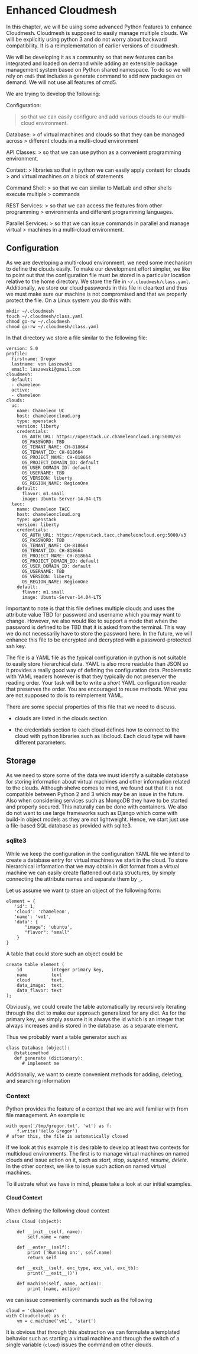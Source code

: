 # Enhanced Cloudmesh

In this chapter, we will be using some advanced Python features to
enhance Cloudmesh. Cloudmesh is supposed to easily manage multiple
clouds. We will be explicitly using python 3 and do not worry about
backward compatibility. It is a reimplementation of earlier versions
of cloudmesh.

We will be developing it as a community so that new features can be
integrated and loaded on demand while adding an extensible package
management system based on Python shared namespace. To do so we will
rely on `cmd5` that includes a generate command to add new packages on
demand. We will not use all features of cmd5.

We are trying to develop the following:

Configuration:

> so that we can easily configure and add various clouds to our
> multi-cloud environment.

Database: \> of virtual machines and clouds so that they can be managed
across \> different clouds in a multi-cloud environment

API Classes: \> so that we can use python as a convenient programming
environment.

Context: \> libraries so that in python we can easily apply context for
clouds \> and virtual machines on a block of statements

Command Shell: \> so that we can similar to MatLab and other shells
execute multiple \> commands

REST Services: \> so that we can access the features from other
programming \> environments and different programming languages.

Parallel Services: \> so that we can issue commands in parallel and
manage virtual \> machines in a multi-cloud environment.

## Configuration

As we are developing a multi-cloud environment, we need some mechanism
to define the clouds easily. To make our development effort simpler, we
like to point out that the configuration file must be stored in a
particular location relative to the home directory. We store the file in
`~/.cloudmesh/class.yaml`. Additionally, we store our cloud passwords in
this file in cleartext and thus we must make sure our machine is not
compromised and that we properly protect the file. On a Linux system you
do this with:

    mkdir ~/.cloudmesh
    touch ~/.cloudmesh/class.yaml
    chmod go-rw ~/.cloudmesh
    chmod go-rw ~/.cloudmesh/class.yaml

In that directory we store a file similar to the following file:

    version: 5.0
    profile:
      firstname: Gregor
      lastname: von Laszewski
      email: laszewski@gmail.com
    cloudmesh:
      default:
      - chameleon
      active:
      - chameleon
    clouds:
      uc:
        name: Chameleon UC
        host: chameleoncloud.org
        type: openstack
        version: liberty
        credentials:
          OS_AUTH_URL: https://openstack.uc.chameleoncloud.org:5000/v3
          OS_PASSWORD: TBD
          OS_TENANT_NAME: CH-818664
          OS_TENANT_ID: CH-818664
          OS_PROJECT_NAME: CH-818664
          OS_PROJECT_DOMAIN_ID: default
          OS_USER_DOMAIN_ID: default
          OS_USERNAME: TBD
          OS_VERSION: liberty
          OS_REGION_NAME: RegionOne
        default:
          flavor: m1.small
          image: Ubuntu-Server-14.04-LTS
      tacc:
        name: Chameleon TACC
        host: chameleoncloud.org
        type: openstack
        version: liberty
        credentials:
          OS_AUTH_URL: https://openstack.tacc.chameleoncloud.org:5000/v3
          OS_PASSWORD: TBD
          OS_TENANT_NAME: CH-818664
          OS_TENANT_ID: CH-818664
          OS_PROJECT_NAME: CH-818664
          OS_PROJECT_DOMAIN_ID: default
          OS_USER_DOMAIN_ID: default
          OS_USERNAME: TBD
          OS_VERSION: liberty
          OS_REGION_NAME: RegionOne
        default:
          flavor: m1.small
          image: Ubuntu-Server-14.04-LTS

Important to note is that this file defines multiple clouds and uses the
attribute value TBD for password and username which you may want to
change. However, we also would like to support a mode that when the
password is defined to be TBD that it is asked from the terminal. This
way we do not necessarily have to store the password here. In the future, we
will enhance this file to be encrypted and decrypted with a password-protected ssh key.

The file is a YAML file as the typical configuration in python is not
suitable to easily store hierarchical data. YAML is also more readable
than JSON so it provides a really good way of defining the configuration
data. Problematic with YAML readers however is that they typically do
not preserver the reading order. Your task will be to write a *short* YAML
configuration reader that preserves the order. You are encouraged to
reuse methods. What you are not supposed to do is to reimplement YAML.

There are some special properties of this file that we need to discuss.

* clouds are listed in the clouds section

* the credentials section to each cloud defines how to connect to the cloud with python libraries such as libcloud. Each cloud type will
  have different parameters.

## Storage

As we need to store some of the data we must identify a suitable
database for storing information about virtual machines and other
information related to the clouds. Although shelve comes to mind, we
found out that it is not compatible between Python 2 and 3 which may be
an issue in the future. Also when considering services such as MongoDB they
have to be started and properly secured. This naturally can be done with
containers. We also do not want to use large frameworks such as Django
which come with build-in object models as they are not lightweight.
Hence, we start just use a file-based SQL database as provided with
sqlite3.

### sqlite3

While we keep the configuration in the configuration YAML file we intend
to create a database entry for virtual machines we start in the cloud.
To store hierarchical information that we may obtain in dict
format from a virtual machine we can easily create flattened out data
structures, by simply connecting the attribute names and separate them
by `_`.

Let us assume we want to store an object of the following form:

    element = {
       'id': 1,
       'cloud': 'chameleon',
       'name': 'vm1',
       'data': {
           "image": 'ubuntu',
           "flavor": "small"
        }
    }

A table that could store such an object could be

    create table element (
        id           integer primary key,
        name         text
        cloud        text,
        data_image:  text,
        data_flavor: text
    );

Obviously, we could create the table automatically by recursively
iterating through the dict to make our approach generalized for any
dict. As for the primary key, we simply assume it is always the id which
is an integer that always increases and is stored in the database. as a
separate element.

Thus we probably want a table generator such as

``` {.python}
class Database (object):
   @staticmethod
   def generate (dictionary):
      # implement me
```

Additionally, we want to create convenient methods for adding, deleting,
and searching information

### Context

Python provides the feature of a context that we are well familiar with
from file management. An example is:

``` {.python}
with open('/tmp/gregor.txt', 'wt') as f:
    f.write('Hello Gregor')
# after this, the file is automatically closed
```

If we look at this example it is desirable to develop at least two
contexts for multicloud environments. The first is to manage virtual
machines on named clouds and issue action on it, such as *start, stop,
suspend, resume, delete*. In the other context, we like to issue such
action on named virtual machines.

To illustrate what we have in mind, please take a look at our initial
examples.

#### Cloud Context

When defining the following cloud context

``` {.python}
class Cloud (object):

    def __init__(self, name):
        self.name = name

    def __enter__(self):
        print ('Running on:', self.name)
        return self

    def __exit__(self, exc_type, exc_val, exc_tb):
        print('__exit__()')

    def machine(self, name, action):
        print (name, action)
```

we can issue conveniently commands such as the following

``` {.python}
cloud = 'chameleon'
with Cloud(cloud) as c:
    vm = c.machine('vm1', 'start')
```

It is obvious that through this abstraction we can formulate a templated
behavior such as starting a virtual machine and through the switch of a
single variable (`cloud`) issues the command on other clouds.
